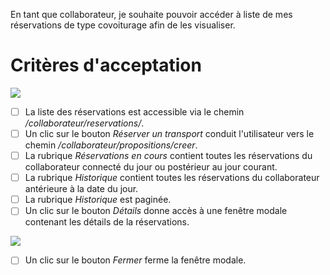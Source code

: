 En tant que collaborateur, je souhaite pouvoir accéder à liste de mes réservations de type covoiturage afin de les visualiser.

# Critères d'acceptation

![](https://github.com/DiginamicFormation/ressources-atelier/raw/master/gestion-du-transport/collab.reservations.liste.covoiturage.png)

* [ ] La liste des réservations est accessible via le chemin _/collaborateur/reservations/_.
* [ ] Un clic sur le bouton _Réserver un transport_ conduit l'utilisateur vers le chemin _/collaborateur/propositions/creer_.
* [ ] La rubrique _Réservations en cours_ contient toutes les réservations du collaborateur connecté du jour ou postérieur au jour courant.
* [ ] La rubrique _Historique_ contient toutes les réservations du collaborateur antérieure à la date du jour.
* [ ] La rubrique _Historique_ est paginée.
* [ ] Un clic sur le bouton _Détails_ donne accès à une fenêtre modale contenant les détails de la réservations.

![](https://github.com/DiginamicFormation/ressources-atelier/raw/master/gestion-du-transport/collab.reservations.liste.covoiturage.details.png)

* [ ] Un clic sur le bouton _Fermer_ ferme la fenêtre modale.